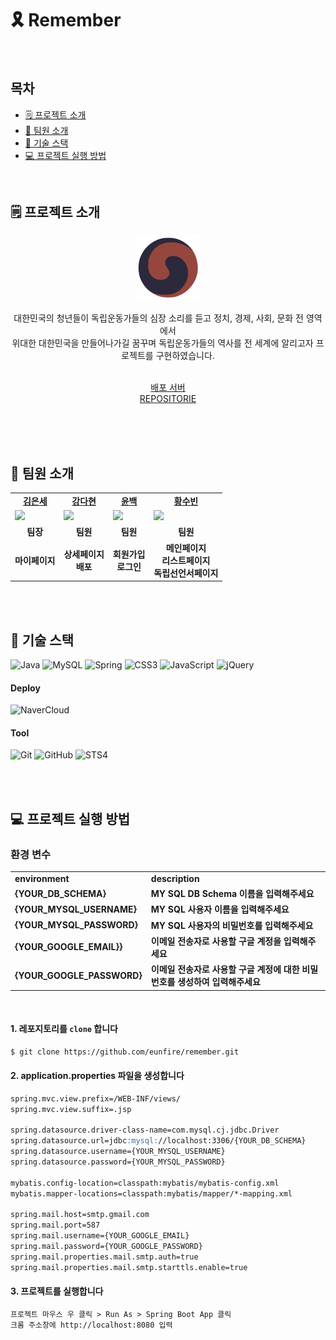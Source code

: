 # 🎗 Remember

<br>

## 목차

- [🗒 프로젝트 소개](#-프로젝트-소개)
- [👥 팀원 소개](#-팀원-소개)
- [🔌 기술 스택](#-기술-스택)
- [💻 프로젝트 실행 방법](#-프로젝트-실행-방법)

<br />

## 🗒 프로젝트 소개

<div align="center"> 
<img src="./remember/src/main/resources/static/image/icon.png" width=20% height=20%>
<br><br>
대한민국의 청년들이 독립운동가들의 심장 소리를 듣고 정치, 경제, 사회, 문화 전 영역에서<br/>
위대한 대한민국을 만들어나가길 꿈꾸며 독립운동가들의 역사를 전 세계에 알리고자 프로젝트를 구현하였습니다.<br/>

<br>

[배포 서버](http://49.50.175.53/)<br/>
[REPOSITORIE](https://github.com/eunfire/remember)<br/><br/>

</div>
<br>
<br>

## 👥 팀원 소개

<table>
  <tr>
    <td align="center"><b><a href="https://github.com/eunfire">김은세</a></b></td>
    <td align="center"><b><a href="https://github.com/KKangdaa">강다현</a></b></td>
    <td align="center"><b><a href="https://github.com/y-100">윤백</a></b></td>
    <td align="center"><b><a href="https://github.com/subin4591">황수빈</a></b></td>
  </tr>
  <tr>
    <td><img src="https://avatars.githubusercontent.com/eunfire" width="120px" /></td>
    <td><img src="https://avatars.githubusercontent.com/KKangdaa" width="120px" /></td>
    <td><img src="https://avatars.githubusercontent.com/y-100" width="120px" /></td>
    <td><img src="https://avatars.githubusercontent.com/subin4591" width="120px" /></td>
  </tr>
  <tr>
    <td align="center"><b>팀장</b></td>
    <td align="center"><b>팀원</b></td>
    <td align="center"><b>팀원</b></td>
    <td align="center"><b>팀원</b></td>
  </tr>
  <tr>
    <td align="center"><b>마이페이지</b></td>
    <td align="center"><b>상세페이지<br/>배포</b></td>
    <td align="center"><b>회원가입<br/>로그인</b></td>
    <td align="center"><b>메인페이지<br/>리스트페이지<br/>독립선언서페이지</b></td>
  </tr>
</table>
<br>
<br>

## 🔌 기술 스택

![Java](https://img.shields.io/badge/Java%2017-%23ED8B00.svg?style=flat-square&logo=openjdk&logoColor=white) ![MySQL](https://img.shields.io/badge/Mysql%208.0-%2300000f.svg?style=flat-square&logo=mysql&logoColor=white) ![Spring](https://img.shields.io/badge/Spring%20Boot-%236DB33F.svg?style=flat-square&logo=spring&logoColor=white) ![CSS3](https://img.shields.io/badge/CSS3-%231572B6.svg?style=flat-square&logo=CSS3&logoColor=white) ![JavaScript](https://img.shields.io/badge/JavaScript-F7DF1E.svg?style=flat-square&logo=Javascript&logoColor=white) ![jQuery](https://img.shields.io/badge/JQuery-%230769AD.svg?style=flat-square&logo=JQuery&logoColor=white)

#### Deploy

![NaverCloud](https://img.shields.io/badge/Naver%20Cloud-03C75A.svg?style=flat-square&logo=Naver&logoColor=white)

#### Tool

![Git](https://img.shields.io/badge/Git-F05032?style=flat-square&logo=Git&logoColor=white) ![GitHub](https://img.shields.io/badge/GitHub-181717?style=flat-square&logo=GitHub&logoColor=white) ![STS4](https://img.shields.io/badge/STS4-%236DB33F.svg?style=flat-square&logo=spring&logoColor=white)

<br>
<br>

## 💻 프로젝트 실행 방법

### 환경 변수

<table>
  <tr>
    <td><b>environment</b></td>
    <td><b>description</b></td>
  </tr>
  <tr>
    <td><b>{YOUR_DB_SCHEMA}</b></td>
    <td><b>MY SQL DB Schema 이름을 입력해주세요</b></td>
  </tr>
  <tr>
    <td><b>{YOUR_MYSQL_USERNAME}</b></td>
    <td><b>MY SQL 사용자 이름을 입력해주세요</b></td>
  </tr>
  <tr>
    <td><b>{YOUR_MYSQL_PASSWORD}</b></td>
    <td><b>MY SQL 사용자의 비밀번호를 입력해주세요</b></td>
  </tr>
  <tr>
    <td><b>{YOUR_GOOGLE_EMAIL}}</b></td>
    <td><b>이메일 전송자로 사용할 구글 계정을 입력해주세요</b></td>
  </tr>
  <tr>
    <td><b>{YOUR_GOOGLE_PASSWORD}</b></td>
    <td><b>이메일 전송자로 사용할 구글 계정에 대한 비밀번호를 생성하여 입력해주세요</b></td>
  </tr>
</table>

<br>

#### 1. 레포지토리를 `clone` 합니다

```markdown
$ git clone https://github.com/eunfire/remember.git
```

#### 2. application.properties 파일을 생성합니다

```markdown
spring.mvc.view.prefix=/WEB-INF/views/
spring.mvc.view.suffix=.jsp

spring.datasource.driver-class-name=com.mysql.cj.jdbc.Driver
spring.datasource.url=jdbc:mysql://localhost:3306/{YOUR_DB_SCHEMA}
spring.datasource.username={YOUR_MYSQL_USERNAME}
spring.datasource.password={YOUR_MYSQL_PASSWORD}

mybatis.config-location=classpath:mybatis/mybatis-config.xml
mybatis.mapper-locations=classpath:mybatis/mapper/*-mapping.xml

spring.mail.host=smtp.gmail.com
spring.mail.port=587
spring.mail.username={YOUR_GOOGLE_EMAIL}
spring.mail.password={YOUR_GOOGLE_PASSWORD}
spring.mail.properties.mail.smtp.auth=true
spring.mail.properties.mail.smtp.starttls.enable=true
```

#### 3. 프로젝트를 실행합니다

```markdown
프로젝트 마우스 우 클릭 > Run As > Spring Boot App 클릭
크롬 주소창에 http://localhost:8080 입력
```

<br/>

